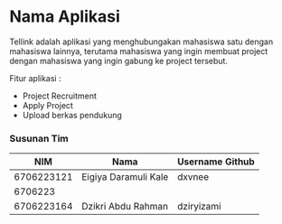 # Nama Aplikasi

Tellink adalah aplikasi yang menghubungakan mahasiswa satu dengan mahasiswa lainnya, terutama mahasiswa yang ingin membuat project dengan mahasiswa yang ingin gabung ke project tersebut.

Fitur aplikasi : 
- Project Recruitment
- Apply Project
- Upload berkas pendukung

### Susunan Tim
| NIM        | Nama                 | Username Github |
|------------|----------------------|-----------------|
| 6706223121 | Eigiya Daramuli Kale | dxvnee          |
| 6706223    |                      |                 |
| 6706223164 | Dzikri Abdu Rahman   | dziryizami      |
